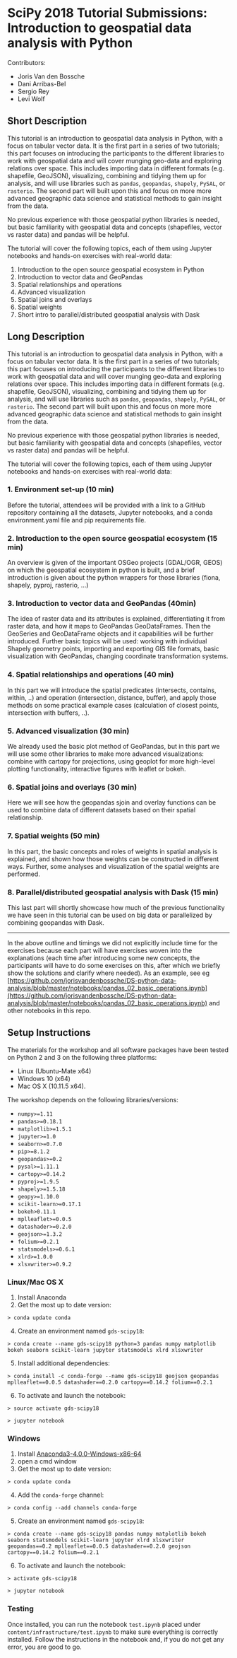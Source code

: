 # SciPy 2018 Tutorial Submissions: Introduction to geospatial data analysis with Python

Contributors:

- Joris Van den Bossche
- Dani Arribas-Bel
- Sergio Rey
- Levi Wolf

## Short Description

This tutorial is an introduction to geospatial data analysis in Python, with a focus on tabular vector data.
It is the first part in a series of two tutorials; this part focuses on introducing the participants to the different libraries to work with geospatial data and will cover munging geo-data and exploring relations over space. This includes importing data in different formats (e.g. shapefile, GeoJSON), visualizing, combining and tidying them up for analysis, and will use libraries such as `pandas`, `geopandas`, `shapely`, `PySAL`, or `rasterio`. The second part will built upon this and focus on more more advanced geographic data science and statistical methods to gain insight from the data.

No previous experience with those geospatial python libraries is needed, but basic familiarity with geospatial data and concepts (shapefiles, vector vs raster data) and pandas will be helpful.

The tutorial will cover the following topics, each of them using Jupyter notebooks and hands-on exercises with real-world data:

1. Introduction to the open source geospatial ecosystem in Python
2. Introduction to vector data and GeoPandas
3. Spatial relationships and operations
4. Advanced visualization
5. Spatial joins and overlays
6. Spatial weights
7. Short intro to parallel/distributed geospatial analysis with Dask

## Long Description

This tutorial is an introduction to geospatial data analysis in Python, with a focus on tabular vector data.
It is the first part in a series of two tutorials; this part focuses on introducing the participants to the different libraries to work with geospatial data and will cover munging geo-data and exploring relations over space. This includes importing data in different formats (e.g. shapefile, GeoJSON), visualizing, combining and tidying them up for analysis, and will use libraries such as `pandas`, `geopandas`, `shapely`, `PySAL`, or `rasterio`. The second part will built upon this and focus on more more advanced geographic data science and statistical methods to gain insight from the data.

No previous experience with those geospatial python libraries is needed, but basic familiarity with geospatial data and concepts (shapefiles, vector vs raster data) and pandas will be helpful.

The tutorial will cover the following topics, each of them using Jupyter notebooks and hands-on exercises with real-world data:

### 1. Environment set-up (10 min)

Before the tutorial, attendees will be provided with a link to a GitHub repository containing all the datasets, Jupyter notebooks, and a conda environment.yaml file and pip requirements file.

### 2. Introduction to the open source geospatial ecosystem (15 min)

An overview is given of the important OSGeo projects (GDAL/OGR, GEOS) on which the geospatial ecosystem in python is built, and a brief introduction is given about the python wrappers for those libraries (fiona, shapely, pyproj, rasterio, ...)

### 3. Introduction to vector data and GeoPandas (40min)

The idea of raster data and its attributes is explained, differentiating it from raster data, and how it maps to GeoPandas GeoDataFrames. Then the GeoSeries and GeoDataFrame objects and it capabilities will be further introduced. Further basic topics will be used: working with individual Shapely geometry points, importing and exporting GIS file formats, basic visualization with GeoPandas, changing coordinate transformation systems.

### 4. Spatial relationships and operations (40 min)

In this part we will introduce the spatial predicates (intersects, contains, within, ..) and operation (intersection, distance, buffer), and apply those methods on some practical example cases (calculation of closest points, intersection with buffers, ..).

### 5. Advanced visualization (30 min)

We already used the basic plot method of GeoPandas, but in this part we will use some other libraries to make more advanced visualizations: combine with cartopy for projections, using geoplot for more high-level plotting functionality, interactive figures with leaflet or bokeh.

### 6. Spatial joins and overlays (30 min)

Here we will see how the geopandas sjoin and overlay functions can be used to combine data of different datasets based on their spatial relationship.

### 7. Spatial weights (50 min)

In this part, the basic concepts and roles of weights in spatial analysis is explained, and shown how those weights can be constructed in different ways. Further, some analyses and visualization of the spatial weights are performed.

### 8. Parallel/distributed geospatial analysis with Dask (15 min)

This last part will shortly showcase how much of the previous functionality we have seen in this tutorial can be used on big data or parallelized by combining geopandas with Dask.

---

In the above outline and timings we did not explicitly include time for the exercises because each part will have exercises woven into the explanations (each time after introducing some new concepts, the participants will have to do some exercises on this, after which we briefly show the solutions and clarify where needed). As an example, see eg [https://github.com/jorisvandenbossche/DS-python-data-analysis/blob/master/notebooks/pandas_02_basic_operations.ipynb](https://github.com/jorisvandenbossche/DS-python-data-analysis/blob/master/notebooks/pandas_02_basic_operations.ipynb) and other notebooks in this repo.

## Setup Instructions

The materials for the workshop and all software packages have been tested on
Python 2 and 3 on the following three platforms:

- Linux (Ubuntu-Mate x64)
- Windows 10 (x64)
- Mac OS X (10.11.5 x64).

The workshop depends on the following libraries/versions:

- `numpy>=1.11`
- `pandas>=0.18.1`
- `matplotlib>=1.5.1`
- `jupyter>=1.0`
- `seaborn>=0.7.0`
- `pip>=8.1.2`
- `geopandas>=0.2`
- `pysal>=1.11.1`
- `cartopy>=0.14.2`
- `pyproj>=1.9.5`
- `shapely>=1.5.18`
- `geopy>=1.10.0`
- `scikit-learn>=0.17.1`
- `bokeh>0.11.1`
- `mplleaflet>=0.0.5`
- `datashader>=0.2.0`
- `geojson>=1.3.2`
- `folium>=0.2.1`
- `statsmodels>=0.6.1`
- `xlrd>=1.0.0`
- `xlsxwriter>=0.9.2`

### Linux/Mac OS X

1. Install Anaconda
2. Get the most up to date version:

`> conda update conda`

4. Create an environment named `gds-scipy18`:

`> conda create --name gds-scipy18 python=3 pandas numpy matplotlib bokeh seaborn scikit-learn jupyter statsmodels xlrd xlsxwriter`

5. Install additional dependencies:

`> conda install -c conda-forge --name gds-scipy18 geojson geopandas mplleaflet==0.0.5 datashader==0.2.0 cartopy==0.14.2 folium==0.2.1`

6. To activate and launch the notebook:

```
> source activate gds-scipy18

> jupyter notebook
```

### Windows

1. Install
   [Anaconda3-4.0.0-Windows-x86-64](https://repo.continuum.io/archive/Anaconda3-4.0.0-Windows-x86_64.exe)
2. open a cmd window
3. Get the most up to date version:

`> conda update conda`

4. Add the `conda-forge` channel:

`> conda config --add channels conda-forge`

5. Create an environment named `gds-scipy18`:

`> conda create --name gds-scipy18 pandas numpy matplotlib bokeh seaborn statsmodels scikit-learn jupyter xlrd xlsxwriter geopandas==0.2 mplleaflet==0.0.5 datashader==0.2.0 geojson cartopy==0.14.2 folium==0.2.1`

6. To activate and launch the notebook:

```
> activate gds-scipy18

> jupyter notebook
```

### Testing

Once installed, you can run the notebook `test.ipynb` placed under
`content/infrastructure/test.ipynb` to make sure everything is correctly
installed. Follow the instructions in the notebook and, if you do not get any
error, you are good to go.
